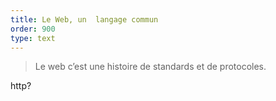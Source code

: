 ```yaml
---
title: Le Web, un  langage commun
order: 900
type: text
---
```


> Le web c’est une histoire de standards et de protocoles.


http? 
